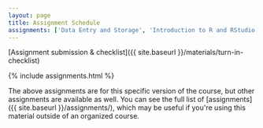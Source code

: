 ```yaml
---
layout: page
title: Assignment Schedule
assignments: ['Data Entry and Storage', 'Introduction to R and RStudio', 'Working with Data', 'Data Visualization', 'Working with Spatial Data', 'Programming Fundamentals 1', 'Programming Fundamentals 2', 'Putting It All Together', 'Independent Project', 'Review and Challenge Exercises']
---
```


[Assignment submission & checklist]({{ site.baseurl }}/materials/turn-in-checklist)

{% include assignments.html %}

The above assignments are for this specific version of the course, but other
assignments are available as well. You can see the full list of
[assignments]({{ site.baseurl }}/assignments/), which may be useful if you're using this material
outside of an organized course.

<!-- Schedule Management
- Update the `assignments:` list with `title:` from `assignments/` files.
- Add 'Template' to `assignments:` to view the course template from `docs/`.
- The remaining content should be left AS IS.
-->
